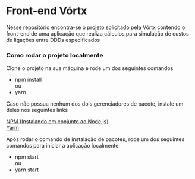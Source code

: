 # Front-end Vórtx

<p>Nesse repositório encontra-se o projeto solicitado pela Vórtx contendo o front-end
de uma aplicação que realiza cálculos para simulação de custos de ligações entre DDDs
especificados<p>

### Como rodar o projeto localmente

<p>Clone o projeto na sua máquina e rode um dos seguintes comandos<p>

- npm install
<br/>ou<br/>
- yarn

<p> Caso não possua nenhum dos dois gerenciadores de pacote, instale um deles nos seguintes links<p>

<a target="_blank" href="https://nodejs.org/en/">NPM (Instalando em conjunto ao Node.js)</a>
<br />
<a target="_blank" href="https://yarnpkg.com/getting-started/install">Yarm</a>

<p>Após rodar o comando de instalação de pacotes, rode um dos seguintes comandos para iniciar a aplicação localmente:<p>

- npm start
<br/>ou<br/>
- yarn start
